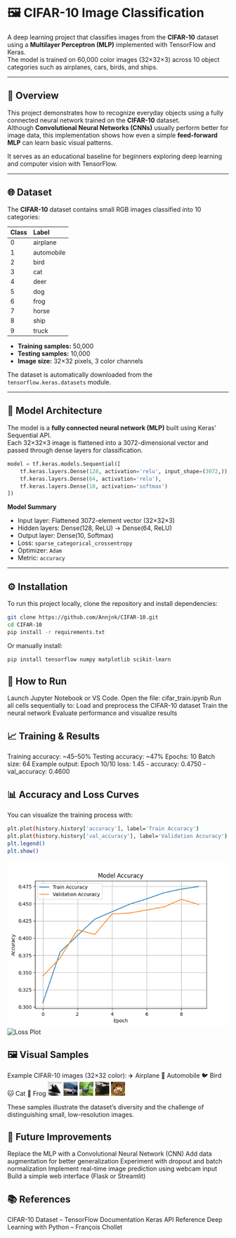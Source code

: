 # 🖼️ CIFAR-10 Image Classification  

A deep learning project that classifies images from the **CIFAR-10** dataset using a **Multilayer Perceptron (MLP)** implemented with TensorFlow and Keras.  
The model is trained on 60,000 color images (32×32×3) across 10 object categories such as airplanes, cars, birds, and ships.

---

## 📖 Overview  

This project demonstrates how to recognize everyday objects using a fully connected neural network trained on the **CIFAR-10** dataset.  
Although **Convolutional Neural Networks (CNNs)** usually perform better for image data, this implementation shows how even a simple **feed-forward MLP** can learn basic visual patterns.  

It serves as an educational baseline for beginners exploring deep learning and computer vision with TensorFlow.

---

## 🌐 Dataset  

The **CIFAR-10** dataset contains small RGB images classified into 10 categories:

| Class | Label |
|:------|:------|
| 0 | airplane |
| 1 | automobile |
| 2 | bird |
| 3 | cat |
| 4 | deer |
| 5 | dog |
| 6 | frog |
| 7 | horse |
| 8 | ship |
| 9 | truck |

- **Training samples:** 50,000  
- **Testing samples:** 10,000  
- **Image size:** 32×32 pixels, 3 color channels  

The dataset is automatically downloaded from the `tensorflow.keras.datasets` module.

---

## 🧠 Model Architecture  

The model is a **fully connected neural network (MLP)** built using Keras’ Sequential API.  
Each 32×32×3 image is flattened into a 3072-dimensional vector and passed through dense layers for classification.

```python
model = tf.keras.models.Sequential([
    tf.keras.layers.Dense(128, activation='relu', input_shape=(3072,)),
    tf.keras.layers.Dense(64, activation='relu'),
    tf.keras.layers.Dense(10, activation='softmax')
])
```
**Model Summary**  
- Input layer: Flattened 3072-element vector (32×32×3)  
- Hidden layers: Dense(128, ReLU) → Dense(64, ReLU)  
- Output layer: Dense(10, Softmax)  
- Loss: `sparse_categorical_crossentropy`  
- Optimizer: `Adam`  
- Metric: `accuracy`

---

## ⚙️ Installation  

To run this project locally, clone the repository and install dependencies:

```bash
git clone https://github.com/Annjnk/CIFAR-10.git
cd CIFAR-10
pip install -r requirements.txt
```
Or manually install:
```bash
pip install tensorflow numpy matplotlib scikit-learn
```

## 🚀 How to Run
Launch Jupyter Notebook or VS Code.
Open the file:
cifar_train.ipynb
Run all cells sequentially to:
Load and preprocess the CIFAR-10 dataset
Train the neural network
Evaluate performance and visualize results

## 📈 Training & Results
Training accuracy: ~45–50%
Testing accuracy: ~47%
Epochs: 10
Batch size: 64
Example output:
Epoch 10/10
loss: 1.45 - accuracy: 0.4750 - val_accuracy: 0.4600

## 📊 Accuracy and Loss Curves
You can visualize the training process with:
```bash
plt.plot(history.history['accuracy'], label='Train Accuracy')
plt.plot(history.history['val_accuracy'], label='Validation Accuracy')
plt.legend()
plt.show()
```
![Accuracy Plot](images/accuracy_plot.png)
![Loss Plot](images/loss_plot.png.png)

## 🖼️ Visual Samples
Example CIFAR-10 images (32×32 color):
✈️ Airplane
🚗 Automobile
🐦 Bird
🐱 Cat
🐸 Frog
![Sample Airplane](images/sample_airplane.png)
![Sample Automoile](images/sample_automobile.png)
![Sample Bird](images/sample_bird.png)
![Sample Cat](images/sample_cat.png)
![Sample Frog](images/sample_frog.png)


These samples illustrate the dataset’s diversity and the challenge of distinguishing small, low-resolution images.


## 🧩 Future Improvements
Replace the MLP with a Convolutional Neural Network (CNN)
Add data augmentation for better generalization
Experiment with dropout and batch normalization
Implement real-time image prediction using webcam input
Build a simple web interface (Flask or Streamlit)

## 📚 References
CIFAR-10 Dataset – TensorFlow Documentation
Keras API Reference
Deep Learning with Python – François Chollet


